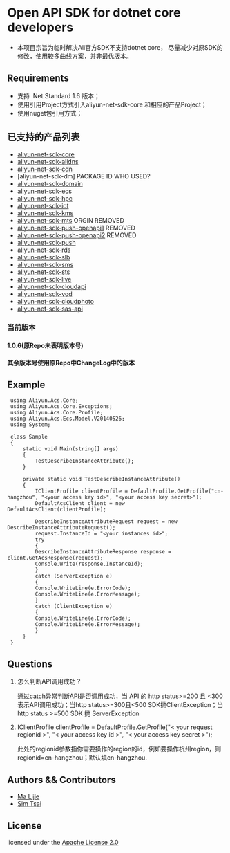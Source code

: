 # Open API SDK for dotnet core developers
- 本项目宗旨为临时解决Ali官方SDK不支持dotnet core， 尽量减少对原SDK的修改，使用较多曲线方案，并非最优版本。

## Requirements

- 支持 .Net Standard 1.6 版本；
- 使用引用Project方式引入aliyun-net-sdk-core 和相应的产品Project；
- 使用nuget包引用方式；

## 已支持的产品列表
- [aliyun-net-sdk-core](https://www.nuget.org/packages/aliyun-net-sdk-core/)
- [aliyun-net-sdk-alidns](https://www.nuget.org/packages/aliyun-net-sdk-alidns/)
- [aliyun-net-sdk-cdn](https://www.nuget.org/packages/aliyun-net-sdk-cdn/)
- [aliyun-net-sdk-dm] PACKAGE ID WHO USED?
- [aliyun-net-sdk-domain](https://www.nuget.org/packages/aliyun-net-sdk-domain/)
- [aliyun-net-sdk-ecs](https://www.nuget.org/packages/aliyun-net-sdk-ecs/)
- [aliyun-net-sdk-hpc](https://www.nuget.org/packages/aliyun-net-sdk-hpc/)
- [aliyun-net-sdk-iot](https://www.nuget.org/packages/aliyun-net-sdk-iot/)
- [aliyun-net-sdk-kms](https://www.nuget.org/packages/aliyun-net-sdk-kms/)
- [aliyun-net-sdk-mts](https://www.nuget.org/packages/aliyun-net-sdk-mts/)	  ORGIN REMOVED
- [aliyun-net-sdk-push-openapi1](https://www.nuget.org/packages/aliyun-net-sdk-push-openapi1/) REMOVED
- [aliyun-net-sdk-push-openapi2](https://www.nuget.org/packages/aliyun-net-sdk-push-openapi2/) REMOVED
- [aliyun-net-sdk-push](https://www.nuget.org/packages/aliyun-net-sdk-push/)
- [aliyun-net-sdk-rds](https://www.nuget.org/packages/aliyun-net-sdk-rds/)
- [aliyun-net-sdk-slb](https://www.nuget.org/packages/aliyun-net-sdk-slb/)
- [aliyun-net-sdk-sms](https://www.nuget.org/packages/aliyun-net-sdk-sms/)
- [aliyun-net-sdk-sts](https://www.nuget.org/packages/aliyun-net-sdk-sts/)
- [aliyun-net-sdk-live](https://www.nuget.org/packages/aliyun-net-sdk-live/)
- [aliyun-net-sdk-cloudapi](https://www.nuget.org/packages/aliyun-net-sdk-cloudapi/)
- [aliyun-net-sdk-vod](https://www.nuget.org/packages/aliyun-net-sdk-vod/)
- [aliyun-net-sdk-cloudphoto](https://www.nuget.org/packages/aliyun-net-sdk-cloudphoto/)
- [aliyun-net-sdk-sas-api](https://www.nuget.org/packages/aliyun-net-sdk-sas-api/)

### 当前版本
#### 1.0.6(原Repo未表明版本号)
#### 其余版本号使用原Repo中ChangeLog中的版本

## Example
   ```CSharp
    using Aliyun.Acs.Core;
    using Aliyun.Acs.Core.Exceptions;
    using Aliyun.Acs.Core.Profile;
    using Aliyun.Acs.Ecs.Model.V20140526;
    using System;
     
    class Sample
    {
        static void Main(string[] args)
        {
            TestDescribeInstanceAttribute();
        }
        
        private static void TestDescribeInstanceAttribute()
        {
            IClientProfile clientProfile = DefaultProfile.GetProfile("cn-hangzhou", "<your access key id>", "<your access key secret>");
            DefaultAcsClient client = new DefaultAcsClient(clientProfile);
            
            DescribeInstanceAttributeRequest request = new DescribeInstanceAttributeRequest();
            request.InstanceId = "<your instances id>";
            try
            {
            DescribeInstanceAttributeResponse response = client.GetAcsResponse(request);
            Console.Write(response.InstanceId);
            }
            catch (ServerException e)
            {
            Console.WriteLine(e.ErrorCode);
            Console.WriteLine(e.ErrorMessage);
            }
            catch (ClientException e)
            {
            Console.WriteLine(e.ErrorCode);
            Console.WriteLine(e.ErrorMessage);
            }
        }
    }
   ```

## Questions

1. 怎么判断API调用成功？

	通过catch异常判断API是否调用成功，当 API 的 http status>=200 且 <300 表示API调用成功；当http status>=300且<500 SDK抛ClientException；当http status >=500 SDK 抛 ServerException

2. IClientProfile clientProfile = DefaultProfile.GetProfile("< your request regionid >", "< your access key id >", "< your access key secret >");

	此处的regionid参数指你需要操作的region的id，例如要操作杭州region，则regionid=cn-hangzhou；默认填cn-hangzhou.



## Authors && Contributors

- [Ma Lijie](https://github.com/malijiefoxmail)
- [Sim Tsai](https://github.com/simhgd)

## License

licensed under the [Apache License 2.0](https://www.apache.org/licenses/LICENSE-2.0.html)
